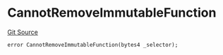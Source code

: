 # CannotRemoveImmutableFunction
[Git Source](https://github.com/thrackle-io/forte-rules-engine/blob/9e3814d522f1469f798bac69a12de09ee849e2da/src/protocol/economic/ruleProcessor/RuleProcessorDiamondLib.sol)


```solidity
error CannotRemoveImmutableFunction(bytes4 _selector);
```


